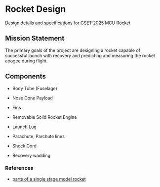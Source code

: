 # Rocket Design

Design details and specifications for GSET 2025 MCU Rocket

## Mission Statement

The primary goals of the project are designing a rocket capable of successful launch with recovery and predicting and measuring the rocket apogee during flight. 


## Components

  - Body Tube (Fuselage)

  - Nose Cone Payload
  
  - Fins

  - Removable Solid Rocket Engine

  - Launch Lug

  - Parachute, Parchute lines

  - Shock Cord

  - Recovery wadding






### References

- [parts of a single stage model rocket](https://www1.grc.nasa.gov/beginners-guide-to-aeronautics/model-rockets/#parts-of-a-single-stage-model-rocket)
